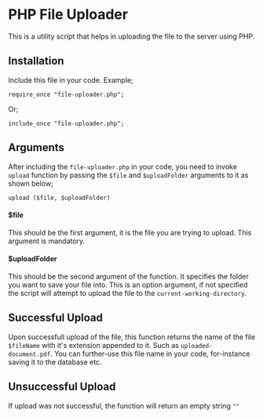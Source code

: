 # PHP File Uploader
This is a utility script that helps in uploading the file to the server using PHP.

## Installation
Include this file in your code.
Example;
```
require_once "file-uploader.php";
```
Or;
```
include_once "file-uploader.php";
```

## Arguments
After including the `file-uploader.php` in your code, you need to invoke `upload` function by passing the `$file` and `$uploadFolder` arguments to it as shown below;

```
upload ($file, $uploadFolder)
```

#### $file
This should be the first argument, it is the file you are trying to upload.
This argument is mandatory.

#### $uploadFolder
This should be the second argument of the function.
It specifies the folder you want to save your file into. This is an option argument, if not specified the script will attempt to upload the file to the `current-working-directory`.

## Successful Upload
Upon successfull upload of the file, this function returns the name of the file `$fileName` with it's extension appended to it. Such as `uploaded-document.pdf`. You can further-use this file name in your code, for-instance saving it to the database etc.

## Unsuccessful Upload
If upload was not successful, the function will return an empty string `""`